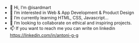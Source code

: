 - 👋 Hi, I’m @isardmart
- 👀 I’m interested in Web & App Development & Product Design
- 🌱 I’m currently learning HTML, CSS, Javascript...
- 💞️ I’m looking to collaborate on ethical and inspiring projects.
- 📫 If you want to reach me you can write on linkedin https://linkedin.com/in/antoni-g-g

